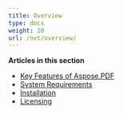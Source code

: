 ```yaml
---
title: Overview
type: docs
weight: 20
url: /net/overview/
---
```

**Articles in this section**
- [Key Features of Aspose.PDF](/pdf/net/key-features/)
- [System Requirements](/pdf/net/system-requirements/)
- [Installation](/pdf/net/installation/)
- [Licensing](/pdf/net/licensing/)